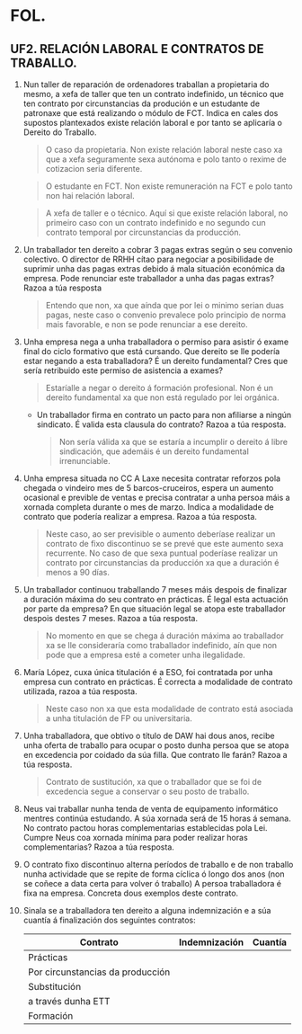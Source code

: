# FOL.

## UF2. RELACIÓN LABORAL E CONTRATOS DE TRABALLO.

1.  Nun taller de reparación de ordenadores traballan a propietaria do mesmo, a xefa de taller que ten un contrato indefinido, un técnico que ten contrato por circunstancias da produción e un estudante de patronaxe que está realizando o módulo de FCT. Indica en cales dos supostos plantexados existe relación laboral e por tanto se aplicaría o Dereito do Traballo.

    > O caso da propietaria. Non existe relación laboral neste caso xa que a xefa seguramente sexa autónoma e polo tanto o rexime de cotizacion seria diferente.

    > O estudante en FCT. Non existe remuneración na FCT e polo tanto non hai relación laboral.

    > A xefa de taller e o técnico. Aquí si que existe relación laboral, no primeiro caso con un contrato indefinido e no segundo cun contrato temporal por circunstancias da producción.

2.  Un traballador ten dereito a cobrar 3 pagas extras según o seu convenio colectivo. O director de RRHH cítao para negociar a posibilidade de suprimir unha das pagas extras debido á mala situación económica da empresa. Pode renunciar este traballador a unha das pagas extras? Razoa a túa resposta

    > Entendo que non, xa que aínda que por lei o minimo serian duas pagas, neste caso o convenio prevalece polo principio de norma mais favorable, e non se pode renunciar a ese dereito.

3.  Unha empresa nega a unha traballadora o permiso para asistir ó exame final do ciclo formativo que está cursando. Que dereito se lle podería estar negando a esta traballadora? É un dereito fundamental? Cres que sería retribuido este permiso de asistencia a exames?

    > Estaríalle a negar o dereito á formación profesional. Non é un dereito fundamental xa que non está regulado por lei orgánica.

    - Un traballador firma en contrato un pacto para non afiliarse a ningún sindicato. É valida esta clausula do contrato? Razoa a túa resposta.

      > Non sería válida xa que se estaría a incumplir o dereito á libre sindicación, que ademáis é un dereito fundamental irrenunciable.

4.  Unha empresa situada no CC A Laxe necesita contratar reforzos pola chegada o vindeiro mes de 5 barcos-cruceiros, espera un aumento ocasional e previble de ventas e precisa contratar a unha persoa máis a xornada completa durante o mes de marzo. Indica a modalidade de contrato que podería realizar a empresa. Razoa a túa resposta.

    > Neste caso, ao ser previsible o aumento deberíase realizar un contrato de fixo discontinuo se se prevé que este aumento sexa recurrente. No caso de que sexa puntual poderíase realizar un contrato por circunstancias da producción xa que a duración é menos a 90 días.

5.  Un traballador continuou traballando 7 meses máis despois de finalizar a duración máxima do seu contrato en prácticas. É legal esta actuación por parte da empresa? En que situación legal se atopa este traballador despois destes 7 meses. Razoa a túa resposta.

    > No momento en que se chega á duración máxima ao traballador xa se lle consideraría como traballador indefinido, aín que non pode que a empresa esté a cometer unha ilegalidade.

6.  María López, cuxa única titulación é a ESO, foi contratada por unha empresa cun contrato en prácticas. É correcta a modalidade de contrato utilizada, razoa a túa resposta.

    > Neste caso non xa que esta modalidade de contrato está asociada a unha titulación de FP ou universitaria.

7.  Unha traballadora, que obtivo o título de DAW hai dous anos, recibe unha oferta de traballo para ocupar o posto dunha persoa que se atopa en excedencia por coidado da súa filla. Que contrato lle farán? Razoa a túa resposta.

    > Contrato de sustitución, xa que o traballador que se foi de excedencia segue a conservar o seu posto de traballo.

8.  Neus vai traballar nunha tenda de venta de equipamento informático mentres continúa estudando. A súa xornada será de 15 horas á semana. No contrato pactou horas complementarias establecidas pola Lei.
    Cumpre Neus coa xornada mínima para poder realizar horas complementarias? Razoa a túa resposta.

9.  O contrato fixo discontinuo alterna períodos de traballo e de non traballo nunha actividade que se repite de forma cíclica ó longo dos anos (non se coñece a data certa para volver ó traballo) A persoa traballadora é fixa na empresa.
    Concreta dous exemplos deste contrato.
10. Sinala se a traballadora ten dereito a alguna indemnización e a súa cuantía á finalización dos seguintes contratos:

    | Contrato                         | Indemnización | Cuantía |
    | -------------------------------- | ------------- | ------- |
    | Prácticas                        |               |         |
    | Por circunstancias da producción |               |         |
    | Substitución                     |               |         |
    | a través dunha ETT               |               |         |
    | Formación                        |               |         |
